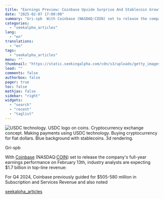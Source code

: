```yaml
---
title: "Earnings Preview: Coinbase Upside Surprise And Stablecoin Growth"
date: "2025-02-07 17:00:00"
summary: "Gri-spb  With Coinbase (NASDAQ:COIN) set to release the company's full-year earnings performance on February 13th, industry analysts are expecting $1.7 billion in top-line revenue:  For Q4 2024, Coinbase previously guided for $505-580 million in Subscription and Services Revenue and also noted"
categories:
  - "seekalpha_articles"
lang:
  - "en"
translations:
  - "en"
tags:
  - "seekalpha_articles"
menu: ""
thumbnail: "https://static.seekingalpha.com/cdn/s3/uploads/getty_images/2157666695/image_2157666695.jpg"
lead: ""
comments: false
authorbox: false
pager: true
toc: false
mathjax: false
sidebar: "right"
widgets:
  - "search"
  - "recent"
  - "taglist"
---
```


![USDC technology. USDC logo on coins. Cryptocurrency exchange concept. Making payments using USDC technology. Buying cryptocurrency for fiat dollars. Blue background with stablecoins. 3d rendering.](https://static.seekingalpha.com/cdn/s3/uploads/getty_images/2157666695/image_2157666695.jpg?io=getty-c-w750) 



Gri-spb





With [Coinbase](https://seekingalpha.com/article/4722913-coinbase-base-fees-moving-the-wrong-direction) (NASDAQ:[COIN](https://seekingalpha.com/symbol/COIN "Coinbase Global, Inc.")) set to release the company's full-year earnings performance on February 13th, industry analysts are expecting $1.7 billion in top-line revenue:

For Q4 2024, Coinbase previously guided for $505-580 million in Subscription and Services Revenue and also noted

[seekalpha_articles](https://seekingalpha.com/article/4755989-earnings-preview-coinbase-upside-surprise-and-stablecoin-growth)

